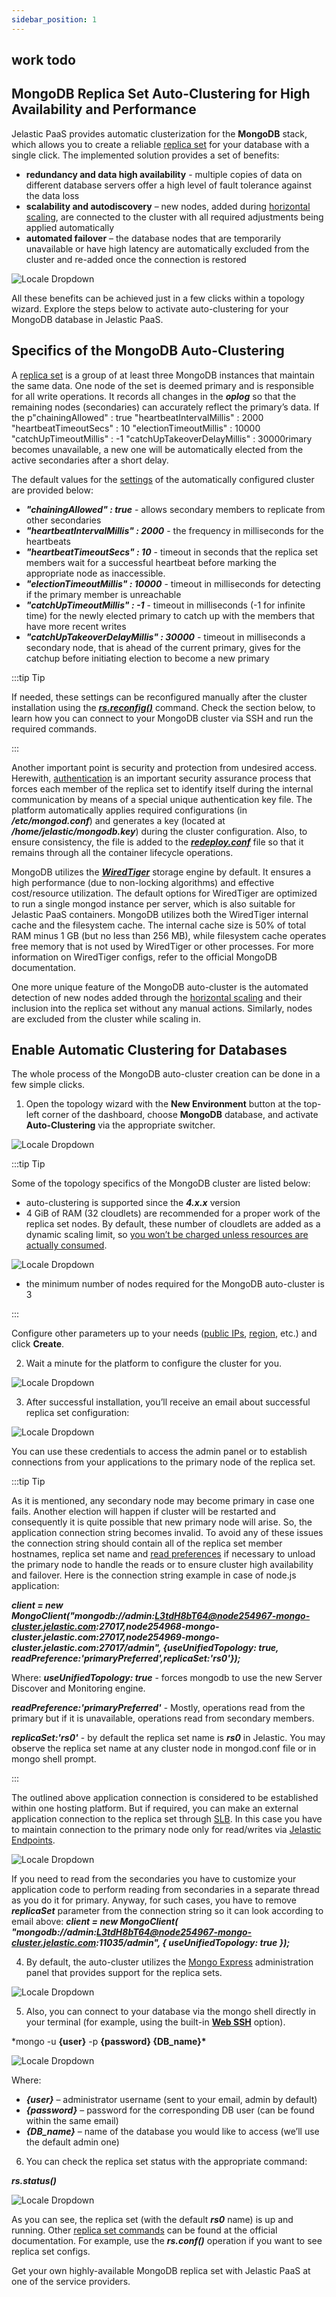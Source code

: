 ```yaml
---
sidebar_position: 1
---
```


## work todo

## MongoDB Replica Set Auto-Сlustering for High Availability and Performance

Jelastic PaaS provides automatic clusterization for the **MongoDB** stack, which allows you to create a reliable [replica set](https://www.mongodb.com/docs/manual/replication/) for your database with a single click. The implemented solution provides a set of benefits:

- **redundancy and data high availability** - multiple copies of data on different database servers offer a high level of fault tolerance against the data loss
- **scalability and autodiscovery** – new nodes, added during [horizontal scaling](/docs/ApplicationSetting/Scaling%20And%20Clustering/Horizontal%20Scaling#horizontal-scaling-inside-the-cloud-multi-node), are connected to the cluster with all required adjustments being applied automatically
- **automated failover** – the database nodes that are temporarily unavailable or have high latency are automatically excluded from the cluster and re-added once the connection is restored

<div style={{
    display:'flex',
    justifyContent: 'center',
    margin: '0 0 1rem 0'
}}>

![Locale Dropdown](./img/Auto-Clustering/mongodb-replication.png)

</div>

All these benefits can be achieved just in a few clicks within a topology wizard. Explore the steps below to activate auto-clustering for your MongoDB database in Jelastic PaaS.

## Specifics of the MongoDB Auto-Clustering

A [replica set](https://www.mongodb.com/docs/manual/replication/) is a group of at least three MongoDB instances that maintain the same data. One node of the set is deemed primary and is responsible for all write operations. It records all changes in the **_oplog_** so that the remaining nodes (secondaries) can accurately reflect the primary’s data. If the p"chainingAllowed" : true
"heartbeatIntervalMillis" : 2000
"heartbeatTimeoutSecs" : 10
"electionTimeoutMillis" : 10000
"catchUpTimeoutMillis" : -1
"catchUpTakeoverDelayMillis" : 30000rimary becomes unavailable, a new one will be automatically elected from the active secondaries after a short delay.

The default values for the [settings](https://www.mongodb.com/docs/manual/reference/replica-configuration/#settings) of the automatically configured cluster are provided below:

- **_"chainingAllowed" : true_** - allows secondary members to replicate from other secondaries
- **_"heartbeatIntervalMillis" : 2000_** - the frequency in milliseconds for the heartbeats
- **_"heartbeatTimeoutSecs" : 10_** - timeout in seconds that the replica set members wait for a successful heartbeat before marking the appropriate node as inaccessible.
- **_"electionTimeoutMillis" : 10000_** - timeout in milliseconds for detecting if the primary member is unreachable
- **_"catchUpTimeoutMillis" : -1_** - timeout in milliseconds (-1 for infinite time) for the newly elected primary to catch up with the members that have more recent writes
- **_"catchUpTakeoverDelayMillis" : 30000_** - timeout in milliseconds a secondary node, that is ahead of the current primary, gives for the catchup before initiating election to become a new primary

:::tip Tip

If needed, these settings can be reconfigured manually after the cluster installation using the **_[rs.reconfig()](https://docs.mongodb.com/manual/reference/method/rs.reconfig/#rs.reconfig)_** command. Check the section below, to learn how you can connect to your MongoDB cluster via SSH and run the required commands.

:::

Another important point is security and protection from undesired access. Herewith, [authentication](hhttps://www.mongodb.com/docs/manual/core/security-internal-authentication/) is an important security assurance process that forces each member of the replica set to identify itself during the internal communication by means of a special unique authentication key file. The platform automatically applies required configurations (in **_/etc/mongod.conf_**) and generates a key (located at **_/home/jelastic/mongodb.key_**) during the cluster configuration. Also, to ensure consistency, the file is added to the **_[redeploy.conf](/docs/Container/Container%20Redeploy)_** file so that it remains through all the container lifecycle operations.

MongoDB utilizes the **_[WiredTiger](https://www.mongodb.com/docs/manual/core/wiredtiger/)_** storage engine by default. It ensures a high performance (due to non-locking algorithms) and effective cost/resource utilization. The default options for WiredTiger are optimized to run a single mongod instance per server, which is also suitable for Jelastic PaaS containers. MongoDB utilizes both the WiredTiger internal cache and the filesystem cache. The internal cache size is 50% of total RAM minus 1 GB (but no less than 256 MB), while filesystem cache operates free memory that is not used by WiredTiger or other processes. For more information on WiredTiger configs, refer to the official MongoDB documentation.

One more unique feature of the MongoDB auto-cluster is the automated detection of new nodes added through the [horizontal scaling](/docs/ApplicationSetting/Scaling%20And%20Clustering/Horizontal%20Scaling#horizontal-scaling-inside-the-cloud-multi-node) and their inclusion into the replica set without any manual actions. Similarly, nodes are excluded from the cluster while scaling in.

## Enable Automatic Clustering for Databases

The whole process of the MongoDB auto-cluster creation can be done in a few simple clicks.

1. Open the topology wizard with the **New Environment** button at the top-left corner of the dashboard, choose **MongoDB** database, and activate **Auto-Clustering** via the appropriate switcher.

<div style={{
    display:'flex',
    justifyContent: 'center',
    margin: '0 0 1rem 0'
}}>

![Locale Dropdown](./img/Auto-Clustering/enable-mongodb-auto-clustering.png)

</div>

:::tip Tip

Some of the topology specifics of the MongoDB cluster are listed below:

- auto-clustering is supported since the **_4.x.x_** version
- 4 GiB of RAM (32 cloudlets) are recommended for a proper work of the replica set nodes. By default, these number of cloudlets are added as a dynamic scaling limit, so [you won’t be charged unless resources are actually consumed](/docs/ApplicationSetting/Scaling%20And%20Clustering/Automatic%20Vertical%20Scaling#automatic-vertical-scaling).

<div style={{
    display:'flex',
    justifyContent: 'center',
    margin: '0 0 1rem 0'
}}>

![Locale Dropdown](./img/Auto-Clustering/mongodb-auto-clustering-resources-1.png)

</div>

- the minimum number of nodes required for the MongoDB auto-cluster is 3

:::

Configure other parameters up to your needs ([public IPs](/docs/ApplicationSetting/External%20Access%20To%20Applications/Public%20IP#public-ip), [region](/docs/EnvironmentManagement/Environment%20Regions/Choosing%20a%20Region#environment-regions), etc.) and click **Create**.

2. Wait a minute for the platform to configure the cluster for you.

<div style={{
    display:'flex',
    justifyContent: 'center',
    margin: '0 0 1rem 0'
}}>

![Locale Dropdown](./img/Auto-Clustering/mongodb-cluster.png)

</div>

3. After successful installation, you’ll receive an email about successful replica set configuration:

<div style={{
    display:'flex',
    justifyContent: 'center',
    margin: '0 0 1rem 0'
}}>

![Locale Dropdown](./img/Auto-Clustering/mongodb-auto-clustering-email.png)

</div>

You can use these credentials to access the admin panel or to establish connections from your applications to the primary node of the replica set.

:::tip Tip

As it is mentioned, any secondary node may become primary in case one fails. Another election will happen if cluster will be restarted and consequently it is quite possible that new primary node will arise. So, the application connection string becomes invalid. To avoid any of these issues the connection string should contain all of the replica set member hostnames, replica set name and [read preferences](https://www.mongodb.com/docs/manual/core/read-preference/) if necessary to unload the primary node to handle the reads or to ensure cluster high availability and failover.
Here is the connection string example in case of node.js application:

**_client = new MongoClient("mongodb://admin:L3tdH8bT64@node254967-mongo-cluster.jelastic.com:27017,node254968-mongo-cluster.jelastic.com:27017,node254969-mongo-cluster.jelastic.com:27017/admin", {useUnifiedTopology: true, readPreference:'primaryPreferred',replicaSet:'rs0'});_**

Where:
**_useUnifiedTopology: true_** - forces mongodb to use the new Server Discover and Monitoring engine.

**_readPreference:'primaryPreferred'_** - Mostly, operations read from the primary but if it is unavailable, operations read from secondary members.

**_replicaSet:'rs0'_** - by default the replica set name is **_rs0_** in Jelastic. You may observe the replica set name at any cluster node in mongod.conf file or in mongo shell prompt.

:::

The outlined above application connection is considered to be established within one hosting platform. But if required, you can make an external application connection to the replica set through [SLB](/docs/ApplicationSetting/External%20Access%20To%20Applications/Shared%20Load%20Balancer#shared-load-balancer). In this case you have to maintain connection to the primary node only for read/writes via [Jelastic Endpoints](/docs/ApplicationSetting/External%20Access%20To%20Applications/Endpoints#endpoints-a-direct-connection-to-the-cloud).

<div style={{
    display:'flex',
    justifyContent: 'center',
    margin: '0 0 1rem 0'
}}>

![Locale Dropdown](./img/Auto-Clustering/enable-mongodb-auto-clustering.png)

</div>

If you need to read from the secondaries you have to customize your application code to perform reading from secondaries in a separate thread as you do it for primary. Anyway, for such cases, you have to remove **_replicaSet_** parameter from the connection string so it can look according to email above:
**_client = new MongoClient( "mongodb://admin:L3tdH8bT64@node254967-mongo-cluster.jelastic.com:11035/admin", { useUnifiedTopology: true });_**

4. By default, the auto-cluster utilizes the [Mongo Express](https://github.com/mongo-express/mongo-express) administration panel that provides support for the replica sets.

<div style={{
    display:'flex',
    justifyContent: 'center',
    margin: '0 0 1rem 0'
}}>

![Locale Dropdown](./img/Auto-Clustering/mongodb-admin-panel.png)

</div>

5. Also, you can connect to your database via the mongo shell directly in your terminal (for example, using the built-in **[Web SSH](/docs/Deployment%20Tools/SSH/SSH%20Access/Web%20SSH#ssh-access-via-web-browser)** option).

\*mongo -u **{user}** -p **{password} {DB_name}\***

<div style={{
    display:'flex',
    justifyContent: 'center',
    margin: '0 0 1rem 0'
}}>

![Locale Dropdown](./img/Auto-Clustering/mongodb-cluster-ssh-access.png)

</div>

Where:

- **_{user}_** – administrator username (sent to your email, admin by default)
- **_{password}_** – password for the corresponding DB user (can be found within the same email)
- **_{DB_name}_** – name of the database you would like to access (we’ll use the default admin one)

6. You can check the replica set status with the appropriate command:

**_rs.status()_**

<div style={{
    display:'flex',
    justifyContent: 'center',
    margin: '0 0 1rem 0'
}}>

![Locale Dropdown](./img/Auto-Clustering/mongodb-replica-set-status.png)

</div>

As you can see, the replica set (with the default **_rs0_** name) is up and running. Other [replica set commands](https://www.mongodb.com/docs/manual/reference/method/js-replication/) can be found at the official documentation. For example, use the **_rs.conf()_** operation if you want to see replica set configs.

Get your own highly-available MongoDB replica set with Jelastic PaaS at one of the service providers.
